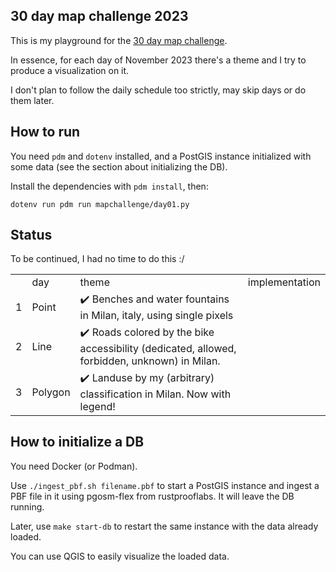 ## 30 day map challenge 2023

This is my playground for the [30 day map challenge](https://30daymapchallenge.com/).

In essence, for each day of November 2023 there's a theme and I try to produce a visualization on it.

I don't plan to follow the daily schedule too strictly, may skip days or do them later.

## How to run
You need `pdm` and `dotenv` installed, and a PostGIS instance initialized with some data (see the section about initializing the DB).

Install the dependencies with `pdm install`, then:

    dotenv run pdm run mapchallenge/day01.py


## Status

<table>
<th>
<td>day</td>
<td>theme</td>
<td>implementation</td>

</th>
<tr>
<td>1</td><td>Point</td><td>✔️ Benches and water fountains in Milan, italy, using single pixels</td>
</tr>
<tr>
<td>2</td><td>Line</td><td>✔️ Roads colored by the bike accessibility (dedicated, allowed, forbidden, unknown) in Milan.</td>
</tr>
<tr>
<td>3</td><td>Polygon</td><td>✔️ Landuse by my (arbitrary) classification in Milan. Now with legend!</td>
</tr>
<tr> To be continued, I had no time to do this :/</tr>
</table>


## How to initialize a DB
You need Docker (or Podman).

Use `./ingest_pbf.sh filename.pbf` to start a PostGIS instance and ingest a PBF file in it using pgosm-flex from rustprooflabs. It will leave the DB running.

Later, use `make start-db` to restart the same instance with the data already loaded.

You can use QGIS to easily visualize the loaded data.